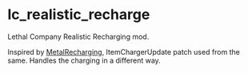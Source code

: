 # lc_realistic_recharge
Lethal Company Realistic Recharging mod.  

Inspired by [MetalRecharging](https://github.com/legoandmars/MetalRecharging), ItemChargerUpdate patch used from the same.  Handles the charging in a different way.
